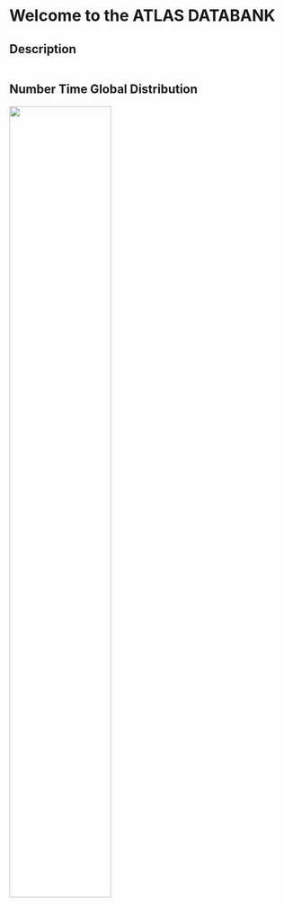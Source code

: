 # Welcome to the ATLAS DATABANK

## Description
```markdown

```
## Number Time Global Distribution
<img src="https://user-images.githubusercontent.com/49128397/98511223-41e53800-2219-11eb-9002-091573570a20.png" width=60% height=60%>






